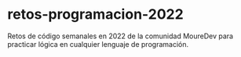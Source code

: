 # retos-programacion-2022
Retos de código semanales en 2022 de la comunidad MoureDev para practicar lógica en cualquier lenguaje de programación.
